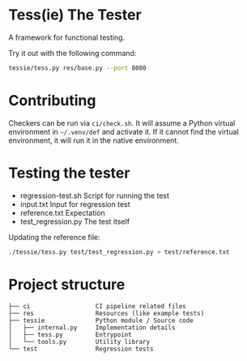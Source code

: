 # Tess(ie) The Tester

A framework for functional testing.

Try it out with the following command:

```sh
tessie/tess.py res/base.py --port 8080
```

# Contributing

Checkers can be run via `ci/check.sh`. It will assume a Python virtual
environment in `~/.venv/def` and activate it. If it cannot find the virtual
environment, it will run it in the native environment.

# Testing the tester

* regression-test.sh        Script for running the test
* input.txt                 Input for regression test
* reference.txt             Expectation
* test_regression.py        The test itself

Updating the reference file:

```sh
./tessie/tess.py test/test_regression.py > test/reference.txt
```

# Project structure

```
├── ci                  CI pipeline related files
├── res                 Resources (like example tests)
├── tessie              Python module / Source code
│   ├── internal.py     Implementation details
│   ├── tess.py         Entrypoint
│   └── tools.py        Utility library
└── test                Regression tests
```

